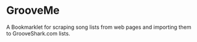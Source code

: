 # GrooveMe
A Bookmarklet for scraping song lists from web pages and importing them to GrooveShark.com lists.
